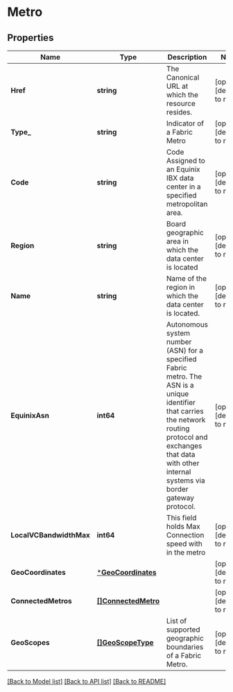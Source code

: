 # Metro

## Properties
Name | Type | Description | Notes
------------ | ------------- | ------------- | -------------
**Href** | **string** | The Canonical URL at which the resource resides. | [optional] [default to null]
**Type_** | **string** | Indicator of a Fabric Metro | [optional] [default to null]
**Code** | **string** | Code Assigned to an Equinix IBX data center in a specified metropolitan area. | [optional] [default to null]
**Region** | **string** | Board geographic area in which the data center is located | [optional] [default to null]
**Name** | **string** | Name of the region in which the data center is located. | [optional] [default to null]
**EquinixAsn** | **int64** | Autonomous system number (ASN) for a specified Fabric metro. The ASN is a unique identifier that carries the network routing protocol and exchanges that data with other internal systems via border gateway protocol. | [optional] [default to null]
**LocalVCBandwidthMax** | **int64** | This field holds Max Connection speed with in the metro | [optional] [default to null]
**GeoCoordinates** | [***GeoCoordinates**](GeoCoordinates.md) |  | [optional] [default to null]
**ConnectedMetros** | [**[]ConnectedMetro**](ConnectedMetro.md) |  | [optional] [default to null]
**GeoScopes** | [**[]GeoScopeType**](GeoScopeType.md) | List of supported geographic boundaries of a Fabric Metro. | [optional] [default to null]

[[Back to Model list]](../README.md#documentation-for-models) [[Back to API list]](../README.md#documentation-for-api-endpoints) [[Back to README]](../README.md)

